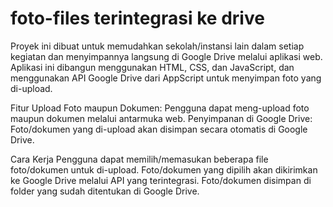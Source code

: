 # foto-files terintegrasi ke drive

Proyek ini dibuat untuk memudahkan sekolah/instansi lain dalam setiap kegiatan dan menyimpannya langsung di Google Drive melalui aplikasi web. Aplikasi ini dibangun menggunakan HTML, CSS, dan JavaScript, dan menggunakan API Google Drive dari AppScript untuk menyimpan foto yang di-upload.

Fitur
Upload Foto maupun Dokumen: Pengguna dapat meng-upload foto maupun dokumen melalui antarmuka web.
Penyimpanan di Google Drive: Foto/dokumen yang di-upload akan disimpan secara otomatis di Google Drive.


Cara Kerja
Pengguna dapat memilih/memasukan beberapa file foto/dokumen untuk di-upload.
Foto/dokumen yang dipilih akan dikirimkan ke Google Drive melalui API yang terintegrasi.
Foto/dokumen disimpan di folder yang sudah ditentukan di Google Drive.
